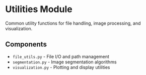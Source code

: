 # Utilities Module

Common utility functions for file handling, image processing, and visualization.

## Components

- `file_utils.py` - File I/O and path management
- `segmentation.py` - Image segmentation algorithms
- `visualization.py` - Plotting and display utilities